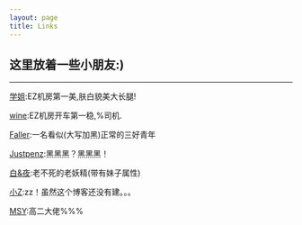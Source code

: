 ```yaml
---
layout: page
title: Links
---
```

## 这里放着一些小朋友:)  
---------
[学姐](http://olers.github.io):EZ机房第一美,肤白貌美大长腿!  

[wine](http://blog.leanote.com/winee):EZ机房开车第一稳,%司机.  

[Faller](http://blog.leanote.com/faller):一名看似(大写加黑)正常的三好青年  

[Justpenz](http://blog.csdn.net/justpenz233):黑黑黑？黑黑黑！   

[白&夜](http://www.cnblogs.com/whitenight/):老不死的老妖精(带有妹子属性)   

[小Z](http://0936zz.xyz/):zz！虽然这个博客还没有建。。。

[MSY](http://blog.leanote.com/Harbourside):高二大佬%%%
